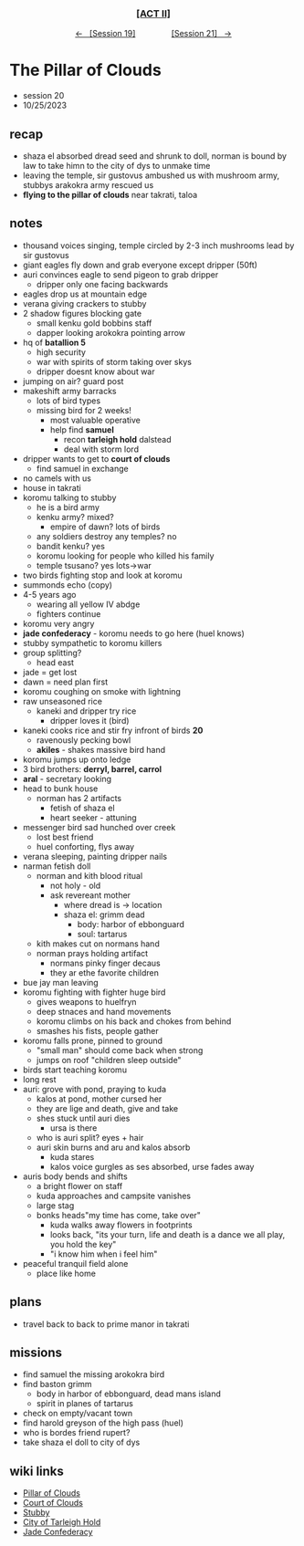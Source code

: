 <div align="center">
  <h3 align="center"><a href="https://github.com/h-griffin/dnd-notes/blob/main/grimmhaus/act-II" >[ACT II]</a></h3>
  <p align="center">
    <a href="https://github.com/h-griffin/dnd-notes/blob/main/grimmhaus/act-III/23-10-18.md" >&larr; &nbsp; [Session 19]</a>
    &nbsp;&nbsp;&nbsp;&nbsp;&nbsp;&nbsp;&nbsp;&nbsp;&nbsp;&nbsp;&nbsp;&nbsp;&nbsp;&nbsp;
    <a href="https://github.com/h-griffin/dnd-notes/blob/main/grimmhaus/act-IV/23-11-1.md" >[Session 21] &nbsp; &rarr;</a>
  </p>
</div>

# The Pillar of Clouds
- session 20
- 10/25/2023

## recap
- shaza el absorbed dread seed and shrunk to doll, norman is bound by law to take himn to the city of dys to unmake time
- leaving the temple, sir gustovus ambushed us with mushroom army, stubbys arakokra army rescued us
- **flying to the pillar of clouds** near takrati, taloa

## notes
- thousand voices singing, temple circled by 2-3 inch mushrooms lead by sir gustovus
- giant eagles fly down and grab everyone except dripper (50ft)
- auri convinces eagle to send pigeon to grab dripper
    - dripper only one facing backwards
- eagles drop us at mountain edge
- verana giving crackers to stubby
- 2 shadow figures blocking gate
    - small kenku gold bobbins staff
    - dapper looking arokokra pointing arrow
- hq of **batallion 5**
    - high security
    - war with spirits of storm taking over skys
    - dripper doesnt know about war
- jumping on air? guard post
- makeshift army barracks
    - lots of bird types
    - missing bird for 2 weeks!
        - most valuable operative
        - help find **samuel**
            - recon **tarleigh hold** dalstead
            - deal with storm lord
- dripper wants to get to **court of clouds**
    - find samuel in exchange
- no camels with us
- house in takrati
- koromu talking to stubby
    - he is a bird army
    - kenku army? mixed?
        - empire of dawn? lots of birds
    - any soldiers destroy any temples? no
    - bandit kenku? yes
    - koromu looking for people who killed his family
    - temple tsusano? yes lots->war
- two birds fighting stop and look at koromu
- summonds echo (copy)
- 4-5 years ago
    - wearing all yellow IV abdge
    - fighters continue
- koromu very angry
- **jade confederacy** - koromu needs to go here (huel knows)
- stubby sympathetic to koromu killers
- group splitting?
    - head east
- jade = get lost
- dawn = need plan first
- koromu coughing on smoke with lightning
- raw unseasoned rice
    - kaneki and dripper try rice
        - dripper loves it (bird)
- kaneki cooks rice and stir fry infront of birds **20**
    - ravenously pecking bowl
    - **akiles** - shakes massive bird hand
- koromu jumps up onto ledge
- 3 bird brothers: **derryl, barrel, carrol**
- **aral** - secretary looking
- head to bunk house
    - norman has 2 artifacts
        - fetish of shaza el
        - heart seeker - attuning
- messenger bird sad hunched over creek
    - lost best friend
    - huel conforting, flys away
- verana sleeping, painting dripper nails
- narman fetish doll
    - norman and kith blood ritual
        - not holy - old
        - ask revereant mother
            - where dread is -> location
            - shaza el: grimm dead
                - body: harbor of ebbonguard
                - soul: tartarus
    - kith makes cut on normans hand
    - norman prays holding artifact
        - normans pinky finger decaus
        - they ar ethe favorite children
- bue jay man leaving
- koromu fighting with fighter huge bird
    - gives weapons to huelfryn
    - deep stnaces and hand movements
    - koromu climbs on his back and chokes from behind
    - smashes his fists, people gather
- koromu falls prone, pinned to ground
    - "small man" should come back when strong
    - jumps on roof "children sleep outside"
- birds start teaching koromu
- long rest
- auri: grove with pond, praying to kuda
    - kalos at pond, mother cursed her
    - they are lige and death, give and take
    - shes stuck until auri dies
        - ursa is there
    - who is auri split? eyes + hair
    - auri skin burns and aru and kalos absorb
        - kuda stares
        - kalos voice gurgles as ses absorbed, urse fades away
- auris body bends and shifts
    - a bright flower on staff
    - kuda approaches and campsite vanishes
    - large stag
    - bonks heads"my time has come, take over"
        - kuda walks away flowers in footprints
        - looks back, "its your turn, life and death is a dance we all play, you hold the key"
        - "i know him when i feel him"
- peaceful tranquil field alone
    - place like home

## plans
- travel back to back to prime manor in takrati

## missions
- find samuel the missing arokokra bird
- find baston grimm
    - body in harbor of ebbonguard, dead mans island
    - spirit in planes of tartarus
- check on empty/vacant town
- find harold greyson of the high pass (huel)
- who is bordes friend rupert?
- take shaza el doll to city of dys

## wiki links
- [Pillar of Clouds](../lore.md#pillar-of-clouds)
- [Court of Clouds](../lore.md#court-of-clouds)
- [Stubby](../party.md#stubby-the-pigeon)
- [City of Tarleigh Hold](../lore.md#county-of-tarleigh-hold-eastern-dalstead)
- [Jade Confederacy](../lore.md#jade-confederacy)
